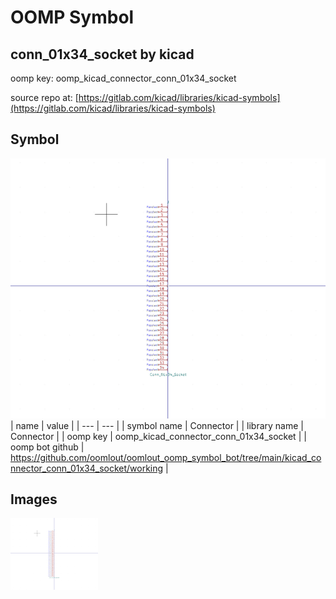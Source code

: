 # OOMP Symbol  
## conn_01x34_socket  by kicad  
  
oomp key: oomp_kicad_connector_conn_01x34_socket  
  
source repo at: [https://gitlab.com/kicad/libraries/kicad-symbols](https://gitlab.com/kicad/libraries/kicad-symbols)  
## Symbol  
  
[![working.png](working_600.png)](working.png)  
| name | value | 
| --- | --- | 
| symbol name | Connector | 
| library name | Connector | 
| oomp key | oomp_kicad_connector_conn_01x34_socket | 
| oomp bot github | https://github.com/oomlout/oomlout_oomp_symbol_bot/tree/main/kicad_connector_conn_01x34_socket/working | 
## Images  
  
[![working.png](working_140.png)](working.png)  
